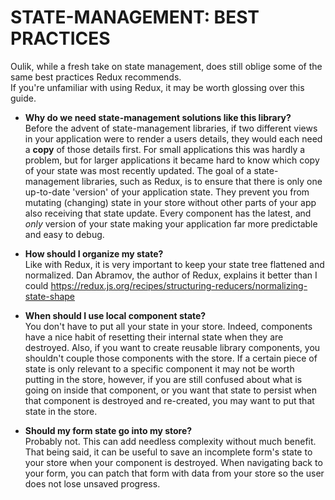# STATE-MANAGEMENT: BEST PRACTICES #
Oulik, while a fresh take on state management, does still oblige some of the same best practices Redux recommends.  
If you're unfamiliar with using Redux, it may be worth glossing over this guide.

* **Why do we need state-management solutions like this library?**  
Before the advent of state-management libraries, if two different views in your application were to render a users details, they would each need a **copy** of those details first. 
For small applications this was hardly a problem, but for larger applications it became hard to know which copy of your state was most recently updated.
The goal of a state-management libraries, such as Redux, is to ensure that there is only one up-to-date 'version' of your application state. They prevent you from mutating (changing) state in your store without other parts of your app also receiving that state update. Every component has the latest, and *only* version of your state making your application far more predictable and easy to debug.

* **How should I organize my state?**  
Like with Redux, it is very important to keep your state tree flattened and normalized. Dan Abramov, the author of Redux, explains it better than I could https://redux.js.org/recipes/structuring-reducers/normalizing-state-shape

* **When should I use local component state?**  
You don't have to put all your state in your store. Indeed, components have a nice habit of resetting their internal state when they are destroyed. Also, if you want to create reusable library components, you shouldn't couple those components with the store. If a certain piece of state is only relevant to a specific component it may not be worth putting in the store, however, if you are still confused about what is going on inside that component, or you want that state to persist when that component is destroyed and re-created, you may want to put that state in the store.

* **Should my form state go into my store?**  
Probably not. This can add needless complexity without much benefit. That being said, it can be useful to save an incomplete form's state to your store when your component is destroyed. When navigating back to your form, you can patch that form with data from your store so the user does not lose unsaved progress.
